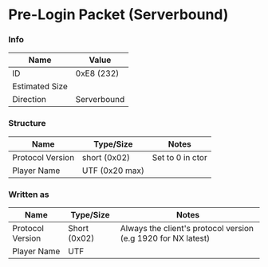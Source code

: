 ﻿# Pre-Login Packet (Serverbound)

### Info
| Name           | Value       |
|----------------|-------------|
| ID             | 0xE8 (232)  |
| Estimated Size |             |
| Direction      | Serverbound |

### Structure
| Name             | Type/Size      | Notes            |
|------------------|----------------|------------------|
| Protocol Version | short (0x02)   | Set to 0 in ctor |                  |
| Player Name      | UTF (0x20 max) |                  |

### Written as
| Name             | Type/Size    | Notes                                                         |
|------------------|--------------|---------------------------------------------------------------|
| Protocol Version | Short (0x02) | Always the client's protocol version (e.g 1920 for NX latest) |
| Player Name      | UTF          |                                                               |
